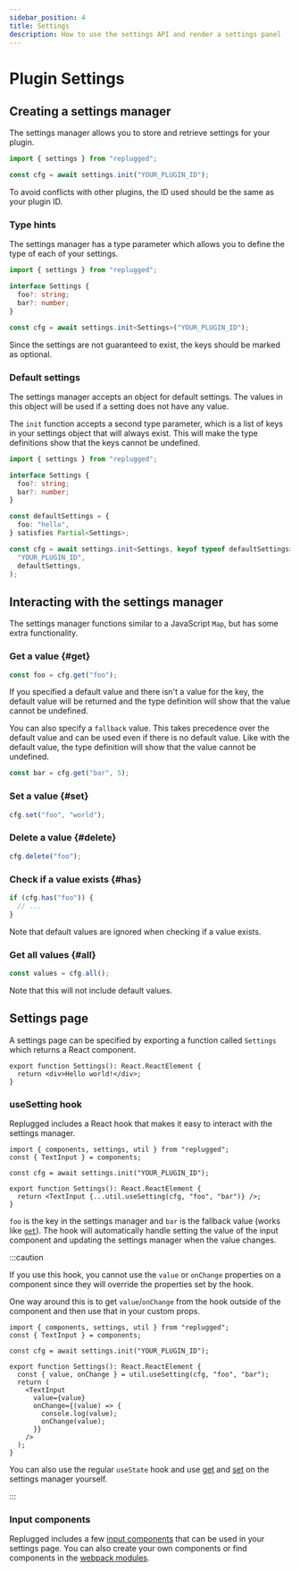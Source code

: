 ```yaml
---
sidebar_position: 4
title: Settings
description: How to use the settings API and render a settings panel
---
```


# Plugin Settings

## Creating a settings manager

The settings manager allows you to store and retrieve settings for your plugin.

```ts
import { settings } from "replugged";

const cfg = await settings.init("YOUR_PLUGIN_ID");
```

To avoid conflicts with other plugins, the ID used should be the same as your plugin ID.

### Type hints

The settings manager has a type parameter which allows you to define the type of each of your
settings.

```ts
import { settings } from "replugged";

interface Settings {
  foo?: string;
  bar?: number;
}

const cfg = await settings.init<Settings>("YOUR_PLUGIN_ID");
```

Since the settings are not guaranteed to exist, the keys should be marked as optional.

### Default settings

The settings manager accepts an object for default settings. The values in this object will be used
if a setting does not have any value.

The `init` function accepts a second type parameter, which is a list of keys in your settings object
that will always exist. This will make the type definitions show that the keys cannot be undefined.

```ts
import { settings } from "replugged";

interface Settings {
  foo?: string;
  bar?: number;
}

const defaultSettings = {
  foo: "hello",
} satisfies Partial<Settings>;

const cfg = await settings.init<Settings, keyof typeof defaultSettings>(
  "YOUR_PLUGIN_ID",
  defaultSettings,
);
```

## Interacting with the settings manager

The settings manager functions similar to a JavaScript `Map`, but has some extra functionality.

### Get a value {#get}

```ts
const foo = cfg.get("foo");
```

If you specified a default value and there isn't a value for the key, the default value will be
returned and the type definition will show that the value cannot be undefined.

You can also specify a `fallback` value. This takes precedence over the default value and can be
used even if there is no default value. Like with the default value, the type definition will show
that the value cannot be undefined.

```ts
const bar = cfg.get("bar", 5);
```

### Set a value {#set}

```ts
cfg.set("foo", "world");
```

### Delete a value {#delete}

```ts
cfg.delete("foo");
```

### Check if a value exists {#has}

```ts
if (cfg.has("foo")) {
  // ...
}
```

Note that default values are ignored when checking if a value exists.

### Get all values {#all}

```ts
const values = cfg.all();
```

Note that this will not include default values.

## Settings page

A settings page can be specified by exporting a function called `Settings` which returns a React
component.

```tsx
export function Settings(): React.ReactElement {
  return <div>Hello world!</div>;
}
```

### useSetting hook

Replugged includes a React hook that makes it easy to interact with the settings manager.

```tsx
import { components, settings, util } from "replugged";
const { TextInput } = components;

const cfg = await settings.init("YOUR_PLUGIN_ID");

export function Settings(): React.ReactElement {
  return <TextInput {...util.useSetting(cfg, "foo", "bar")} />;
}
```

`foo` is the key in the settings manager and `bar` is the fallback value (works like [`get`](#get)).
The hook will automatically handle setting the value of the input component and updating the
settings manager when the value changes.

:::caution

If you use this hook, you cannot use the `value` or `onChange` properties on a component since they
will override the properties set by the hook.

One way around this is to get `value`/`onChange` from the hook outside of the component and then use
that in your custom props.

```tsx
import { components, settings, util } from "replugged";
const { TextInput } = components;

const cfg = await settings.init("YOUR_PLUGIN_ID");

export function Settings(): React.ReactElement {
  const { value, onChange } = util.useSetting(cfg, "foo", "bar");
  return (
    <TextInput
      value={value}
      onChange={(value) => {
        console.log(value);
        onChange(value);
      }}
    />
  );
}
```

You can also use the regular `useState` hook and use [get](#get) and [set](#set) on the settings
manager yourself.

:::

### Input components

Replugged includes a few [input components](modules/components) that can be used in your settings
page. You can also create your own components or find components in the
[webpack modules](modules#finding-modules).
